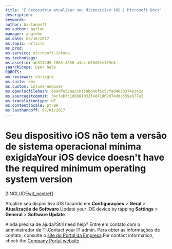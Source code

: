 ```yaml
---
title: "É necessário atualizar seu dispositivo iOS | Microsoft Docs"
description: 
keywords: 
author: barlanmsft
ms.author: barlan
manager: angrobe
ms.date: 03/16/2017
ms.topic: article
ms.prod: 
ms.service: microsoft-intune
ms.technology: 
ms.assetid: ab3242d9-1063-4356-a3ac-6f0d8fe379e4
searchScope: User help
ROBOTS: 
ms.reviewer: chrisgre
ms.suite: ems
ms.custom: intune-enduser
ms.openlocfilehash: bb9dfe52aa2c0150bd48f5c5cfad48a03748142c
ms.sourcegitcommit: 34cfebfc1d8b81032f4d41869d74dda559e677e2
ms.translationtype: HT
ms.contentlocale: pt-BR
ms.lasthandoff: 07/01/2017
---
```

# <span data-ttu-id="d66f1-102">Seu dispositivo iOS não tem a versão de sistema operacional mínima exigida</span><span class="sxs-lookup"><span data-stu-id="d66f1-102">Your iOS device doesn't have the required minimum operating system version</span></span>
<a id="your-ios-device-doesnt-have-the-required-minimum-operating-system-version" class="xliff"></a>

[!INCLUDE[wit_nextref](includes/end-user-os-update-guidance.md)]

<span data-ttu-id="d66f1-103">Atualize seu dispositivo iOS tocando em **Configurações** > **Geral** > **Atualização de Software**.</span><span class="sxs-lookup"><span data-stu-id="d66f1-103">Update your iOS device by tapping **Settings** > **General** > **Software Update**.</span></span>

<span data-ttu-id="d66f1-104">Ainda precisa de ajuda?</span><span class="sxs-lookup"><span data-stu-id="d66f1-104">Still need help?</span></span> <span data-ttu-id="d66f1-105">Entre em contato com o administrador de TI.</span><span class="sxs-lookup"><span data-stu-id="d66f1-105">Contact your IT admin.</span></span> <span data-ttu-id="d66f1-106">Para obter as informações de contato, consulte o [site do Portal da Empresa](http://portal.manage.microsoft.com).</span><span class="sxs-lookup"><span data-stu-id="d66f1-106">For contact information, check the [Company Portal website](http://portal.manage.microsoft.com).</span></span>

